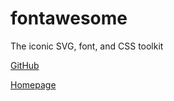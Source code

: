 # fontawesome

The iconic SVG, font, and CSS toolkit

[GitHub](https://github.com/FortAwesome/Font-Awesome)

[Homepage](https://fontawesome.com/)
